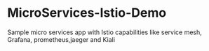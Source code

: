 # MicroServices-Istio-Demo
Sample micro services app with Istio capabilities like service mesh, Grafana, prometheus,jaeger and Kiali
